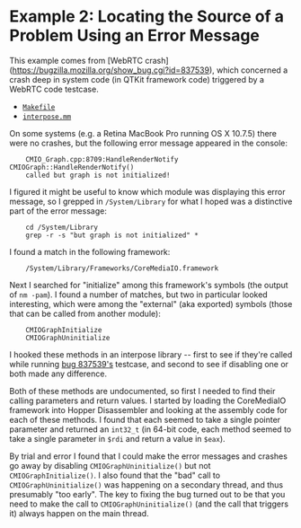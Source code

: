 # Example 2: Locating the Source of a Problem Using an Error Message

This example comes from [WebRTC crash]
(https://bugzilla.mozilla.org/show_bug.cgi?id=837539), which concerned
a crash deep in system code (in QTKit framework code) triggered by a
WebRTC code testcase.

* [`Makefile`](examples2/Makefile)
* [`interpose.mm`](examples2/interpose.mm)

On some systems (e.g. a Retina MacBook Pro running OS X 10.7.5) there
were no crashes, but the following error message appeared in the
console:

        CMIO_Graph.cpp:8709:HandleRenderNotify CMIOGraph::HandleRenderNotify()
        called but graph is not initialized!

I figured it might be useful to know which module was displaying this
error message, so I grepped in `/System/Library` for what I hoped was
a distinctive part of the error message:

        cd /System/Library
        grep -r -s "but graph is not initialized" *

I found a match in the following framework:

        /System/Library/Frameworks/CoreMediaIO.framework

Next I searched for "initialize" among this framework's symbols (the
output of `nm -pam`).  I found a number of matches, but two in
particular looked interesting, which were among the "external" (aka
exported) symbols (those that can be called from another module):

        CMIOGraphInitialize
        CMIOGraphUninitialize

I hooked these methods in an interpose library -- first to see if
they're called while running [bug
837539's](https://bugzilla.mozilla.org/show_bug.cgi?id=837539)
testcase, and second to see if disabling one or both made any
difference.

Both of these methods are undocumented, so first I needed to find
their calling parameters and return values.  I started by loading the
CoreMediaIO framework into Hopper Disassembler and looking at the
assembly code for each of these methods.  I found that each seemed to
take a single pointer parameter and returned an `int32_t` (in 64-bit
code, each method seemed to take a single parameter in `$rdi` and
return a value in `$eax`).

By trial and error I found that I could make the error messages and
crashes go away by disabling `CMIOGraphUninitialize()` but not
`CMIOGraphInitialize()`.  I also found that the "bad" call to
`CMIOGraphUninitialize()` was happening on a secondary thread, and
thus presumably "too early".  The key to fixing the bug turned out to
be that you need to make the call to `CMIOGraphUninitialize()` (and
the call that triggers it) always happen on the main thread.
